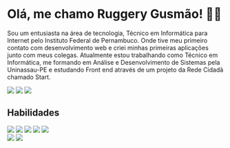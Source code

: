 # Olá, me chamo Ruggery Gusmão! :man_technologist:	

Sou um entusiasta na área de tecnologia, Técnico em Informática para Internet pelo Instituto Federal de Pernambuco. Onde tive meu primeiro contato com desenvolvimento web e criei minhas primeiras aplicações junto com meus colegas. Atualmente estou trabalhando como Técnico em Informática, me formando em Análise e Desenvolvimento de Sistemas pela Uninassau-PE e estudando Front end através de um projeto da Rede Cidadã chamado Start. 

<a href="https://www.linkedin.com/in/ruggerygusmao" target="_blank"><img src="https://img.shields.io/badge/-LinkedIn-%230077B5?style=for-the-badge&logo=linkedin&logoColor=white" target="_blank"></a> 
<a href="mailto:ruggery402@gmail.com" target="_blank"><img src="https://img.shields.io/badge/Gmail-D14836?style=for-the-badge&logo=gmail&logoColor=white" target="_blank"></a>
<a href="https://www.instagram.com/ruggerygusmao" target="_blank"><img src="https://img.shields.io/badge/Instagram-E4405F?style=for-the-badge&logo=instagram&logoColor=white" target="_blank"></a>

## Habilidades

<img src="https://img.shields.io/badge/HTML5-E34F26?style=for-the-badge&logo=html5&logoColor=white">                                                             <img src="https://img.shields.io/badge/CSS3-1572B6?style=for-the-badge&logo=css3&logoColor=white">                                                               <img src="https://img.shields.io/badge/JavaScript-F7DF1E?style=for-the-badge&logo=javascript&logoColor=black">
<img src="https://img.shields.io/badge/React-20232A?style=for-the-badge&logo=react&logoColor=61DAFB">
<img src="https://img.shields.io/badge/Bootstrap-563D7C?style=for-the-badge&logo=bootstrap&logoColor=white"><br>
<img src="https://img.shields.io/badge/Linux-FCC624?style=for-the-badge&logo=linux&logoColor=black">
<img src="https://img.shields.io/badge/Windows-0078D6?style=for-the-badge&logo=windows&logoColor=white">
